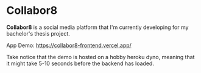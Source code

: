 # Collabor8

**Collabor8** is a social media platform that I'm currently developing for my bachelor's thesis project. 

App Demo: https://collabor8-frontend.vercel.app/

Take notice that the demo is hosted on a hobby heroku dyno, meaning that it might take 5-10 seconds before the backend has loaded.
